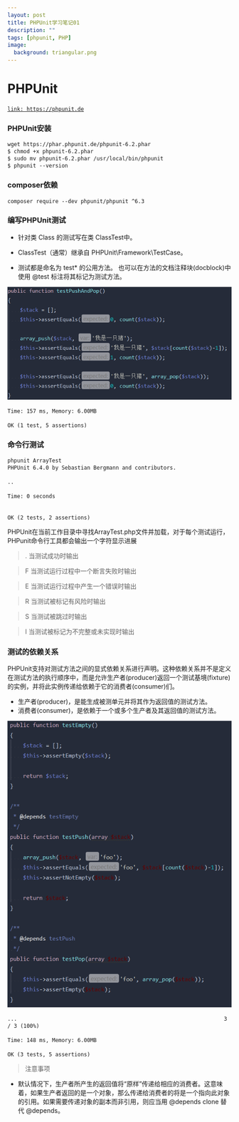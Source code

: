 ```yaml
---
layout: post
title: PHPUnit学习笔记01
description: ""
tags: [phpunit, PHP]
image:
  background: triangular.png
---
```


# PHPUnit
<a href="https://phpunit.de" target="view_window">`link: https://phpunit.de`</a>

### PHPUnit安装
    wget https://phar.phpunit.de/phpunit-6.2.phar
    $ chmod +x phpunit-6.2.phar
    $ sudo mv phpunit-6.2.phar /usr/local/bin/phpunit
    $ phpunit --version

### composer依赖
    composer require --dev phpunit/phpunit ^6.3

### 编写PHPUnit测试
* 针对类 Class 的测试写在类 ClassTest中。

* ClassTest（通常）继承自 PHPUnit\Framework\TestCase。

* 测试都是命名为 test* 的公用方法。 也可以在方法的文档注释块(docblock)中使用 @test 标注将其标记为测试方法。


![avatar](../images/phpunit/phpunit01.png)

    Time: 157 ms, Memory: 6.00MB

    OK (1 test, 5 assertions)






### 命令行测试
    phpunit ArrayTest
    PHPUnit 6.4.0 by Sebastian Bergmann and contributors.

    ..

    Time: 0 seconds


    OK (2 tests, 2 assertions)

PHPUnit在当前工作目录中寻找ArrayTest.php文件并加载，对于每个测试运行，PHPunit命令行工具都会输出一个字符显示进展

> . 当测试成功时输出

> F 当测试运行过程中一个断言失败时输出

> E 当测试运行过程中产生一个错误时输出

> R 当测试被标记有风险时输出

> S 当测试被跳过时输出

> I 当测试被标记为不完整或未实现时输出


### 测试的依赖关系
PHPUnit支持对测试方法之间的显式依赖关系进行声明。这种依赖关系并不是定义在测试方法的执行顺序中，而是允许生产者(producer)返回一个测试基境(fixture)的实例，并将此实例传递给依赖于它的消费者(consumer)们。

* 生产者(producer)，是能生成被测单元并将其作为返回值的测试方法。
* 消费者(consumer)，是依赖于一个或多个生产者及其返回值的测试方法。

![avatar](../images/phpunit/phpunit02.png)

    ...                                                                 3 / 3 (100%)

    Time: 148 ms, Memory: 6.00MB

    OK (3 tests, 5 assertions)
> 注意事项 

* 默认情况下，生产者所产生的返回值将“原样”传递给相应的消费者。这意味着，如果生产者返回的是一个对象，那么传递给消费者的将是一个指向此对象的引用。如果需要传递对象的副本而非引用，则应当用 @depends clone 替代 @depends。
